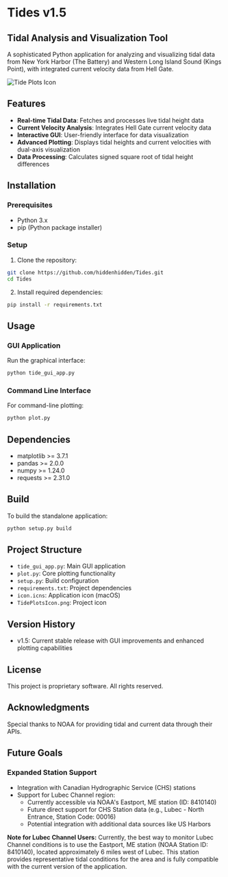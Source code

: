 # Tides v1.5
## Tidal Analysis and Visualization Tool

A sophisticated Python application for analyzing and visualizing tidal data from New York Harbor (The Battery) and Western Long Island Sound (Kings Point), with integrated current velocity data from Hell Gate.

![Tide Plots Icon](TidePlotsIcon.png)

## Features

- **Real-time Tidal Data**: Fetches and processes live tidal height data
- **Current Velocity Analysis**: Integrates Hell Gate current velocity data
- **Interactive GUI**: User-friendly interface for data visualization
- **Advanced Plotting**: Displays tidal heights and current velocities with dual-axis visualization
- **Data Processing**: Calculates signed square root of tidal height differences

## Installation

### Prerequisites
- Python 3.x
- pip (Python package installer)

### Setup

1. Clone the repository:
```bash
git clone https://github.com/hiddenhidden/Tides.git
cd Tides
```

2. Install required dependencies:
```bash
pip install -r requirements.txt
```

## Usage

### GUI Application
Run the graphical interface:
```bash
python tide_gui_app.py
```

### Command Line Interface
For command-line plotting:
```bash
python plot.py
```

## Dependencies

- matplotlib >= 3.7.1
- pandas >= 2.0.0
- numpy >= 1.24.0
- requests >= 2.31.0

## Build

To build the standalone application:
```bash
python setup.py build
```

## Project Structure

- `tide_gui_app.py`: Main GUI application
- `plot.py`: Core plotting functionality
- `setup.py`: Build configuration
- `requirements.txt`: Project dependencies
- `icon.icns`: Application icon (macOS)
- `TidePlotsIcon.png`: Project icon

## Version History

- v1.5: Current stable release with GUI improvements and enhanced plotting capabilities

## License

This project is proprietary software. All rights reserved.

## Acknowledgments

Special thanks to NOAA for providing tidal and current data through their APIs. 

## Future Goals

### Expanded Station Support
- Integration with Canadian Hydrographic Service (CHS) stations
- Support for Lubec Channel region:
  - Currently accessible via NOAA's Eastport, ME station (ID: 8410140)
  - Future direct support for CHS Station data (e.g., Lubec - North Entrance, Station Code: 00016)
  - Potential integration with additional data sources like US Harbors

**Note for Lubec Channel Users:** Currently, the best way to monitor Lubec Channel conditions is to use the Eastport, ME station (NOAA Station ID: 8410140), located approximately 6 miles west of Lubec. This station provides representative tidal conditions for the area and is fully compatible with the current version of the application. 